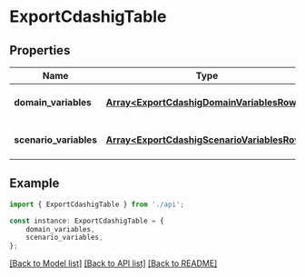 # ExportCdashigTable


## Properties

Name | Type | Description | Notes
------------ | ------------- | ------------- | -------------
**domain_variables** | [**Array&lt;ExportCdashigDomainVariablesRow&gt;**](ExportCdashigDomainVariablesRow.md) |  | [optional] [default to undefined]
**scenario_variables** | [**Array&lt;ExportCdashigScenarioVariablesRow&gt;**](ExportCdashigScenarioVariablesRow.md) |  | [optional] [default to undefined]

## Example

```typescript
import { ExportCdashigTable } from './api';

const instance: ExportCdashigTable = {
    domain_variables,
    scenario_variables,
};
```

[[Back to Model list]](../README.md#documentation-for-models) [[Back to API list]](../README.md#documentation-for-api-endpoints) [[Back to README]](../README.md)
